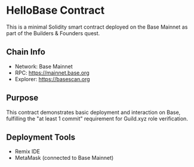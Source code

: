# HelloBase Contract

This is a minimal Solidity smart contract deployed on the Base Mainnet as part of the Builders & Founders quest.

## Chain Info
- Network: Base Mainnet
- RPC: https://mainnet.base.org
- Explorer: https://basescan.org

## Purpose
This contract demonstrates basic deployment and interaction on Base, fulfilling the "at least 1 commit" requirement for Guild.xyz role verification.

## Deployment Tools
- Remix IDE
- MetaMask (connected to Base Mainnet)
